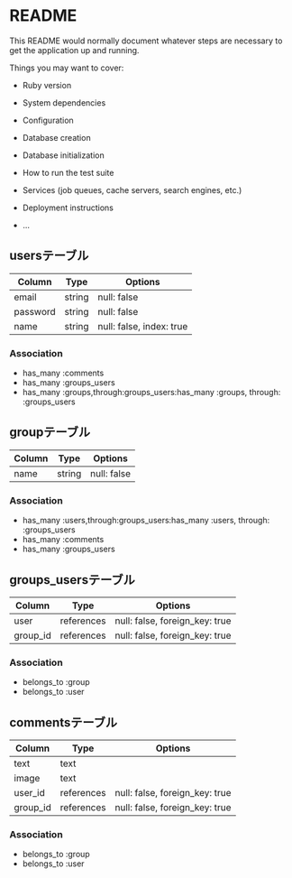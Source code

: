 # README

This README would normally document whatever steps are necessary to get the
application up and running.

Things you may want to cover:

* Ruby version

* System dependencies

* Configuration

* Database creation

* Database initialization

* How to run the test suite

* Services (job queues, cache servers, search engines, etc.)

* Deployment instructions

* ...
## usersテーブル
|Column|Type|Options|
|------|----|-------|
|email|string|null: false|
|password|string|null: false|
|name|string|null: false, index: true|
### Association
- has_many :comments
- has_many :groups_users
- has_many :groups,through:groups_users:has_many :groups, through: :groups_users


## groupテーブル

|Column|Type|Options|
|------|----|-------|
|name|string|null: false|
### Association
- has_many :users,through:groups_users:has_many :users, through: :groups_users
- has_many :comments
- has_many :groups_users

## groups_usersテーブル

|Column|Type|Options|
|------|----|-------|
|user|references|null: false, foreign_key: true|
|group_id|references|null: false, foreign_key: true|

### Association
- belongs_to :group
- belongs_to :user

## commentsテーブル
|Column|Type|Options|
|------|----|-------|
|text|text||
|image|text||
|user_id|references|null: false, foreign_key: true|
|group_id|references|null: false, foreign_key: true|
### Association
- belongs_to :group
- belongs_to :user